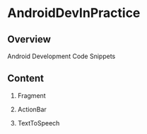 AndroidDevInPractice
====================

## Overview

Android Development Code Snippets

## Content

1. Fragment

2. ActionBar

3. TextToSpeech